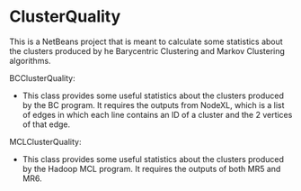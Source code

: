# ClusterQuality

This is a NetBeans project that is meant to calculate some statistics about the clusters produced by he Barycentric Clustering and Markov Clustering algorithms.

BCClusterQuality:
 * This class provides some useful statistics about the clusters produced by the BC program. It requires the outputs from NodeXL, which is a list of edges in which each line contains an ID of a cluster and the 2 vertices of that edge.
 
MCLClusterQuality:
  * This class provides some useful statistics about the clusters produced by the Hadoop MCL program. It requires the outputs of both MR5 and MR6.
